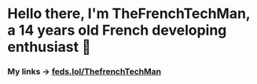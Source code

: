 # Hello there, I'm TheFrenchTechMan, a 14 years old French developing enthusiast 👋

### My links -> [feds.lol/ThefrenchTechMan](https://feds.lol/TheFrenchTechMan)
